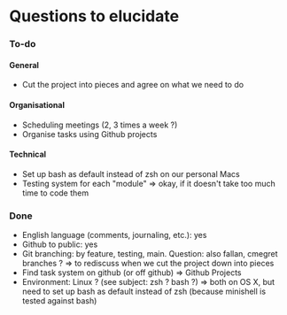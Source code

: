 # Questions to elucidate
### To-do
#### General
- Cut the project into pieces and agree on what we need to do

#### Organisational
- Scheduling meetings (2, 3 times a week ?)
- Organise tasks using Github projects

#### Technical
- Set up bash as default instead of zsh on our personal Macs
- Testing system for each "module"
	=> okay, if it doesn't take too much time to code them

### Done
- English language (comments, journaling, etc.): yes
- Github to public: yes
- Git branching: by feature, testing, main. Question: also fallan, cmegret branches ?
	=> to rediscuss when we cut the project down into pieces
- Find task system on github (or off github)
	=> Github Projects
- Environment: Linux ? (see subject: zsh ? bash ?)
	=> both on OS X, but need to set up bash as default instead of zsh (because minishell is tested against bash)
